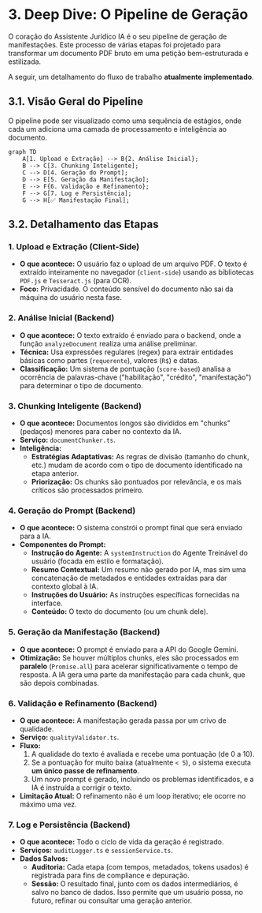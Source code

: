 # 3. Deep Dive: O Pipeline de Geração

O coração do Assistente Jurídico IA é o seu pipeline de geração de manifestações. Este processo de várias etapas foi projetado para transformar um documento PDF bruto em uma petição bem-estruturada e estilizada.

A seguir, um detalhamento do fluxo de trabalho **atualmente implementado**.

## 3.1. Visão Geral do Pipeline

O pipeline pode ser visualizado como uma sequência de estágios, onde cada um adiciona uma camada de processamento e inteligência ao documento.

```mermaid
graph TD
    A[1. Upload e Extração] --> B{2. Análise Inicial};
    B --> C[3. Chunking Inteligente];
    C --> D[4. Geração do Prompt];
    D --> E[5. Geração da Manifestação];
    E --> F{6. Validação e Refinamento};
    F --> G[7. Log e Persistência];
    G --> H[✅ Manifestação Final];
```

## 3.2. Detalhamento das Etapas

### 1. Upload e Extração (Client-Side)
- **O que acontece:** O usuário faz o upload de um arquivo PDF. O texto é extraído inteiramente no navegador (`client-side`) usando as bibliotecas `PDF.js` e `Tesseract.js` (para OCR).
- **Foco:** Privacidade. O conteúdo sensível do documento não sai da máquina do usuário nesta fase.

### 2. Análise Inicial (Backend)
- **O que acontece:** O texto extraído é enviado para o backend, onde a função `analyzeDocument` realiza uma análise preliminar.
- **Técnica:** Usa expressões regulares (regex) para extrair entidades básicas como partes (`requerente`), valores (`R$`) e datas.
- **Classificação:** Um sistema de pontuação (`score-based`) analisa a ocorrência de palavras-chave ("habilitação", "crédito", "manifestação") para determinar o tipo de documento.

### 3. Chunking Inteligente (Backend)
- **O que acontece:** Documentos longos são divididos em "chunks" (pedaços) menores para caber no contexto da IA.
- **Serviço:** `documentChunker.ts`.
- **Inteligência:**
    - **Estratégias Adaptativas:** As regras de divisão (tamanho do chunk, etc.) mudam de acordo com o tipo de documento identificado na etapa anterior.
    - **Priorização:** Os chunks são pontuados por relevância, e os mais críticos são processados primeiro.

### 4. Geração do Prompt (Backend)
- **O que acontece:** O sistema constrói o prompt final que será enviado para a IA.
- **Componentes do Prompt:**
    - **Instrução do Agente:** A `systemInstruction` do Agente Treinável do usuário (focada em estilo e formatação).
    - **Resumo Contextual:** Um resumo não gerado por IA, mas sim uma concatenação de metadados e entidades extraídas para dar contexto global à IA.
    - **Instruções do Usuário:** As instruções específicas fornecidas na interface.
    - **Conteúdo:** O texto do documento (ou um chunk dele).

### 5. Geração da Manifestação (Backend)
- **O que acontece:** O prompt é enviado para a API do Google Gemini.
- **Otimização:** Se houver múltiplos chunks, eles são processados em **paralelo** (`Promise.all`) para acelerar significativamente o tempo de resposta. A IA gera uma parte da manifestação para cada chunk, que são depois combinadas.

### 6. Validação e Refinamento (Backend)
- **O que acontece:** A manifestação gerada passa por um crivo de qualidade.
- **Serviço:** `qualityValidator.ts`.
- **Fluxo:**
    1.  A qualidade do texto é avaliada e recebe uma pontuação (de 0 a 10).
    2.  Se a pontuação for muito baixa (atualmente `< 5`), o sistema executa **um único passe de refinamento**.
    3.  Um novo prompt é gerado, incluindo os problemas identificados, e a IA é instruída a corrigir o texto.
- **Limitação Atual:** O refinamento não é um loop iterativo; ele ocorre no máximo uma vez.

### 7. Log e Persistência (Backend)
- **O que acontece:** Todo o ciclo de vida da geração é registrado.
- **Serviços:** `auditLogger.ts` e `sessionService.ts`.
- **Dados Salvos:**
    - **Auditoria:** Cada etapa (com tempos, metadados, tokens usados) é registrada para fins de compliance e depuração.
    - **Sessão:** O resultado final, junto com os dados intermediários, é salvo no banco de dados. Isso permite que um usuário possa, no futuro, refinar ou consultar uma geração anterior.